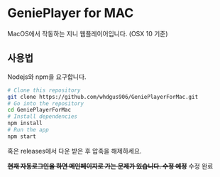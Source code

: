 # GeniePlayer for MAC

MacOS에서 작동하는 지니 웹플레이어입니다. (OSX 10 기준) 


## 사용법

Nodejs와 npm을 요구합니다.

```bash
# Clone this repository
git clone https://github.com/whdgus906/GeniePlayerForMac.git
# Go into the repository
cd GeniePlayerForMac
# Install dependencies
npm install
# Run the app
npm start
```

혹은 releases에서 다운 받은 후 압축을 해제하세요.

~~**현재 자동로그인을 하면 메인페이지로 가는 문제가 있습니다. 수정 예정**~~ 수정 완료

